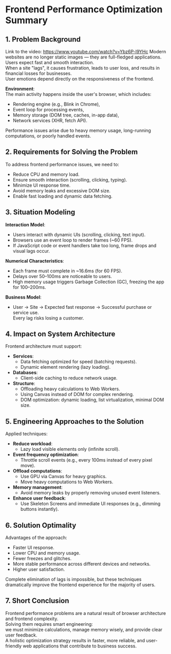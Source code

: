 # Frontend Performance Optimization Summary

## 1. Problem Background
Link to the video: https://www.youtube.com/watch?v=Ybz6P-l9YHc
Modern websites are no longer static images — they are full-fledged applications.  
Users expect fast and smooth interaction.  
When a site "lags", it causes frustration, leads to user loss, and results in financial losses for businesses.  
User emotions depend directly on the responsiveness of the frontend.

**Environment**:  
The main activity happens inside the user's browser, which includes:
- Rendering engine (e.g., Blink in Chrome),
- Event loop for processing events,
- Memory storage (DOM tree, caches, in-app data),
- Network services (XHR, fetch API).

Performance issues arise due to heavy memory usage, long-running computations, or poorly handled events.

## 2. Requirements for Solving the Problem
To address frontend performance issues, we need to:
- Reduce CPU and memory load.
- Ensure smooth interaction (scrolling, clicking, typing).
- Minimize UI response time.
- Avoid memory leaks and excessive DOM size.
- Enable fast loading and dynamic data fetching.

## 3. Situation Modeling
**Interaction Model**:  
- Users interact with dynamic UIs (scrolling, clicking, text input).
- Browsers use an event loop to render frames (~60 FPS).
- If JavaScript code or event handlers take too long, frame drops and visual lags occur.

**Numerical Characteristics**:
- Each frame must complete in ~16.6ms (for 60 FPS).
- Delays over 50–100ms are noticeable to users.
- High memory usage triggers Garbage Collection (GC), freezing the app for 100–200ms.

**Business Model**:
- User → Site → Expected fast response → Successful purchase or service use.  
Every lag risks losing a customer.

## 4. Impact on System Architecture
Frontend architecture must support:
- **Services**:
  - Data fetching optimized for speed (batching requests).
  - Dynamic element rendering (lazy loading).
- **Databases**:
  - Client-side caching to reduce network usage.
- **Structure**:
  - Offloading heavy calculations to Web Workers.
  - Using Canvas instead of DOM for complex rendering.
  - DOM optimization: dynamic loading, list virtualization, minimal DOM size.

## 5. Engineering Approaches to the Solution
Applied techniques:
- **Reduce workload**:
  - Lazy load visible elements only (infinite scroll).
- **Event frequency optimization**:
  - Throttle scroll events (e.g., every 100ms instead of every pixel move).
- **Offload computations**:
  - Use GPU via Canvas for heavy graphics.
  - Move heavy computations to Web Workers.
- **Memory management**:
  - Avoid memory leaks by properly removing unused event listeners.
- **Enhance user feedback**:
  - Use Skeleton Screens and immediate UI responses (e.g., dimming buttons instantly).

## 6. Solution Optimality
Advantages of the approach:
- Faster UI response.
- Lower CPU and memory usage.
- Fewer freezes and glitches.
- More stable performance across different devices and networks.
- Higher user satisfaction.

Complete elimination of lags is impossible, but these techniques dramatically improve the frontend experience for the majority of users.

## 7. Short Conclusion
Frontend performance problems are a natural result of browser architecture and frontend complexity.  
Solving them requires smart engineering:  
we must minimize calculations, manage memory wisely, and provide clear user feedback.  
A holistic optimization strategy results in faster, more reliable, and user-friendly web applications that contribute to business success.
